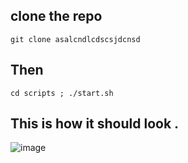 ## clone the repo
`git clone asalcndlcdscsjdcnsd`

## Then
`cd scripts ; ./start.sh`


## This is how it should look .
![image](https://github.com/user-attachments/assets/825cf022-b005-4093-90ee-be6fe1cfd2ed)

